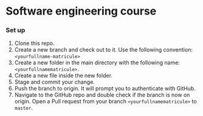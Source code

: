 # Software engineering course

### Set up
1. Clone this repo.
2. Create a new branch and check out to it. Use the following convention: `<yourfullname-matricule>`
3. Create a new folder in the main directory with the following name: `<yourfullnamematricule>`.
4. Create a new file inside the new folder.
5. Stage and commit your change.
6. Push the branch to origin. It will prompt you to authenticate with GitHub.
7. Navigate to the GitHub repo and double check if the branch is now on origin. Open a Pull request from your branch `<yourfullnamematricule>` to `master`.
